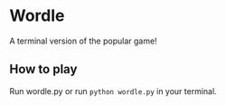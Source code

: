 # Wordle

A terminal version of the popular game!

## How to play

Run wordle.py or run `python wordle.py` in your terminal.

